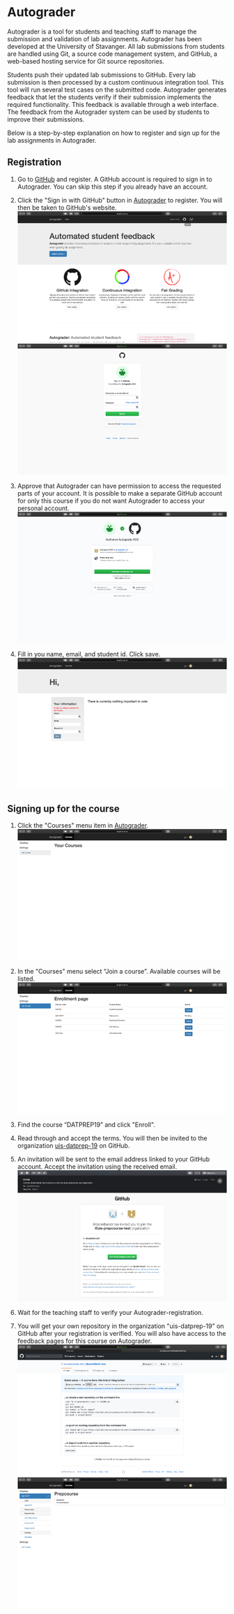 # Autograder

Autograder is a tool for students and teaching staff to manage the submission and
validation of lab assignments. Autograder has been developed at the University of Stavanger.
All lab submissions from students are handled using Git, a source code
management system, and GitHub, a web-based hosting service for Git source
repositories.

Students push their updated lab submissions to GitHub. Every lab submission is
then processed by a custom continuous integration tool. This tool will run
several test cases on the submitted code. Autograder generates feedback that
let the students verify if their submission implements the required
functionality. This feedback is available through a web interface. The feedback
from the Autograder system can be used by students to improve their
submissions.

Below is a step-by-step explanation on how to register and sign up for the lab
assignments in Autograder.

## Registration

1. Go to [GitHub](http://github.com) and register. A GitHub account is required
   to sign in to Autograder. You can skip this step if you already have an
   account.

2. Click the "Sign in with GitHub" button in
   [Autograder](http://ag3.ux.uis.no) to register. You will then be
   taken to GitHub's website. ![\[screenshot1\]](images/reg1_2a.png) ![\[screenshot2\]](images/reg1_2b.png)

3. Approve that Autograder can have permission to access the
   requested parts of your account. It is possible to make a separate GitHub
   account for only this course if you do not want Autograder to access your
   personal account. ![\[screenshot\]](images/reg1_3.png)

4. Fill in you name, email, and student id. Click save. ![\[screenshot\]](images/reg1_4.png)

## Signing up for the course

1. Click the "Courses" menu item in [Autograder](http://ag3.ux.uis.no). ![\[screenshot\]](images/reg2_1.png)

2. In the "Courses" menu select “Join a course”. Available courses will be listed. ![\[screenshot\]](images/reg2_2_4.png)

3. Find the course “DATPREP19” and click "Enroll".

4. Read through and accept the terms. You will then be invited to the
   organization [uis-datprep-19](http://www.github.com/uis-datprep-19) on GitHub.

5. An invitation will be sent to the email address linked to your GitHub
   account. Accept the invitation using the received email. ![\[screenshot\]](images/reg2_5.png)

6. Wait for the teaching staff to verify your Autograder-registration.

7. You will get your own repository in the organization "uis-datprep-19" on GitHub
   after your registration is verified. You will also have access to the
   feedback pages for this course on Autograder. ![\[screenshot1\]](images/reg2_7a.png) ![\[screenshot2\]](images/reg2_7b.png)
